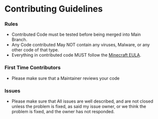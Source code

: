 # Contributing Guidelines

### Rules
- Contributed Code must be tested before being merged into Main Branch.
- Any Code contributed May NOT contain any viruses, Malware, or any other code of that type.
- Everything in contributed code MUST follow the [Minecraft EULA](https://www.minecraft.net/en-us/eula).

### First Time Contributors
- Please make sure that a Maintainer reviews your code

### Issues
- Please make sure that All issues are well described, and are not closed unless the problem is fixed, as said my issue owner, or we think the problem is fixed, and the owner has not responded.
